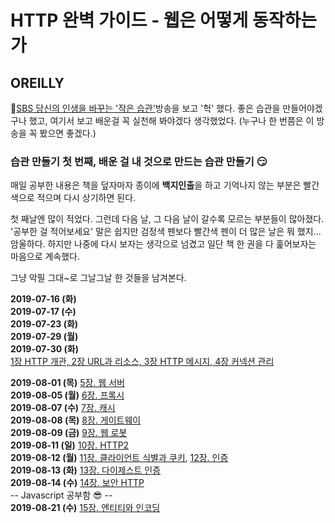 # HTTP 완벽 가이드 - 웹은 어떻게 동작하는가
## OREILLY

:clap:[SBS 당신의 인생을 바꾸는 '작은 습관'](https://programs.sbs.co.kr/culture/sbsspecial/vod/53591/22000336510)방송을 보고 '헉' 했다.
좋은 습관을 만들어야겠구나 했고, 여기서 보고 배운걸 꼭 실천해 봐야겠다 생각했었다. (누구나 한 번쯤은 이 방송을 꼭 봤으면 좋겠다.)<br>

### 습관 만들기 첫 번째, 배운 걸 내 것으로 만드는 습관 만들기 :smirk:

매일 공부한 내용은 책을 덮자마자 종이에 **백지인출**을 하고 기억나지 않는 부분은 빨간색으로 적으며 다시 상기하면 된다.

첫 째날엔 많이 적었다. 그런데 다음 날, 그 다음 날이 갈수록 모르는 부분들이 많아졌다. '공부한 걸 적어보세요' 말은 쉽지만 검정색 펜보다 빨간색 펜이 더 많은 날은 뭐 했지... 암울하다.
하지만 나중에 다시 보자는 생각으로 넘겼고 일단 책 한 권을 다 훑어보자는 마음으로 계속했다.

그냥 악필 그대~로 그날그날 한 것들을 남겨본다.

**2019-07-16 (화)** <br>
**2019-07-17 (수)** <br>
**2019-07-23 (화)** <br>
**2019-07-29 (월)** <br>
**2019-07-30 (화)** <br>
[1장 HTTP 개관, 2장 URL과 리소스, 3장 HTTP 메시지, 4장 커넥션 관리](./HTTPBasic.md)

**2019-08-01 (목)** [5장. 웹 서버](./05_WebServer.md)<br>
**2019-08-05 (월)** [6장. 프록시](./06_Proxy.md)<br>
**2019-08-07 (수)** [7장. 캐시](./07_Cache.md)<br>
**2019-08-08 (목)** [8장. 게이트웨이](./08_Gateway.md)<br>
**2019-08-09 (금)** [9장. 웹 로봇](./09_WebRobot.md)<br>
**2019-08-11 (일)** [10장. HTTP2](./10_HTTP2.md)<br>
**2019-08-12 (월)** [11장. 클라이언트 식별과 쿠키](./11_Cookie.md), [12장. 인증](./12_Auth.md)<br>
**2019-08-13 (화)** [13장. 다이제스트 인증](./13_DigestAuth.md)<br>
**2019-08-14 (수)** [14장. 보안 HTTP](./14_HTTPS.md)<br>
-- Javascript 공부함 :sunglasses: --<br>
**2019-08-21 (수)** [15장. 엔티티와 인코딩](./15_EntityEncoding.md)<br>


